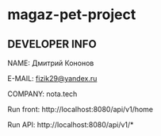 # magaz-pet-project

## DEVELOPER INFO

NAME: Дмитрий Кононов

E-MAIL: fizik29@yandex.ru

COMPANY: nota.tech

Run front:
http://localhost:8080/api/v1/home

Run API:
http://localhost:8080/api/v1/*